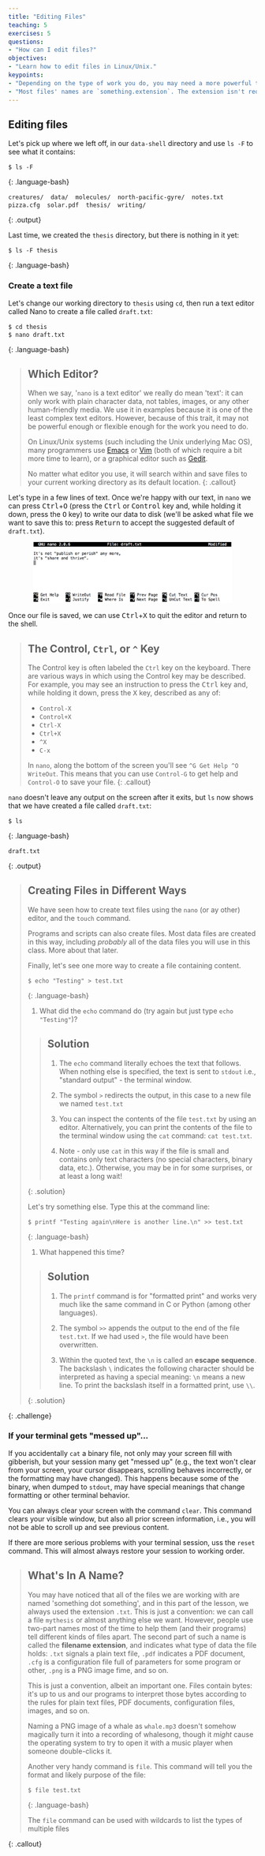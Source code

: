 ```yaml
---
title: "Editing Files"
teaching: 5
exercises: 5
questions:
- "How can I edit files?"
objectives:
- "Learn how to edit files in Linux/Unix."
keypoints:
- "Depending on the type of work you do, you may need a more powerful text editor than Nano."
- "Most files' names are `something.extension`. The extension isn't required, and doesn't guarantee anything, but is normally used to indicate the type of data in the file."
---
```

## Editing files
Let's pick up where we left off, in our `data-shell` directory 
and use `ls -F` to see what it contains:

~~~
$ ls -F
~~~
{: .language-bash}

~~~
creatures/  data/  molecules/  north-pacific-gyre/  notes.txt  pizza.cfg  solar.pdf  thesis/  writing/
~~~
{: .output}

Last time, we created the `thesis` directory, but there is nothing in it yet:

~~~
$ ls -F thesis
~~~
{: .language-bash}

### Create a text file
Let's change our working directory to `thesis` using `cd`,
then run a text editor called Nano to create a file called `draft.txt`:

~~~
$ cd thesis
$ nano draft.txt
~~~
{: .language-bash}

> ## Which Editor?
>
> When we say, '`nano` is a text editor' we really do mean 'text': it can
> only work with plain character data, not tables, images, or any other
> human-friendly media. We use it in examples because it is one of the
> least complex text editors. However, because of this trait, it may
> not be powerful enough or flexible enough for the work you need to do.
>
> On Linux/Unix systems (such including the Unix underlying Mac OS),
> many programmers use [Emacs](http://www.gnu.org/software/emacs/) or
> [Vim](http://www.vim.org/) (both of which require a bit more time to learn),
> or a graphical editor such as
> [Gedit](http://projects.gnome.org/gedit/). 
>
> No matter what editor you use, it will search within and save files
> to your current working directory as its default location.
{: .callout}

Let's type in a few lines of text.
Once we're happy with our text, in `nano` we can press <kbd>Ctrl</kbd>+<kbd>O</kbd>
(press the <kbd>Ctrl</kbd> or <kbd>Control</kbd> key and, while
holding it down, press the <kbd>O</kbd> key) to write our data to disk
(we'll be asked what file we want to save this to:
press <kbd>Return</kbd> to accept the suggested default of `draft.txt`).

<div style="width:80%; margin: auto;"><img alt="Nano in Action" src="../fig/nano-screenshot.png"></div>

Once our file is saved, we can use <kbd>Ctrl</kbd>+<kbd>X</kbd> to quit the editor and
return to the shell.

> ## The Control, `Ctrl`, or `^` Key
>
> The Control key is often labeled the `Ctrl` key on the keyboard. There are various ways
> in which using the Control key may be described. For example, you may
> see an instruction to press the <kbd>Ctrl</kbd> key and, while holding it down,
> press the <kbd>X</kbd> key, described as any of:
>
> * `Control-X`
> * `Control+X`
> * `Ctrl-X`
> * `Ctrl+X`
> * `^X`
> * `C-x`
>
> In `nano`, along the bottom of the screen you'll see `^G Get Help ^O WriteOut`.
> This means that you can use `Control-G` to get help and `Control-O` to save your
> file.
{: .callout}

`nano` doesn't leave any output on the screen after it exits,
but `ls` now shows that we have created a file called `draft.txt`:

~~~
$ ls
~~~
{: .language-bash}

~~~
draft.txt
~~~
{: .output}

> ## Creating Files in Different Ways
>
> We have seen how to create text files using the `nano` (or ay other) editor, and the `touch` command.
> 
> Programs and scripts can also create files. Most data files are created in this way, 
> including *probably* all of the data files you will use in this class. 
> More about that later.
> 
> Finally, let's see one more way to create a file containing content.
>
> ~~~
> $ echo "Testing" > test.txt
> ~~~
> {: .language-bash}
>
> 1.  What did the `echo` command do (try again but just type `echo "Testing"`)?
>
> > ## Solution
> > 1.  The `echo` command literally echoes the text that follows. 
> >     When nothing else is specified, the text is sent to `stdout` 
> >     i.e., "standard output" - the terminal window. 
> >     
> > 2.  The symbol `>` redirects the output, in this case to a new file
> >     we named `test.txt`
> >
> > 3.  You can inspect the contents of the file `test.txt` by using an editor.
> >     Alternatively, you can print the contents of the file to the terminal
> >     window using the `cat` command: `cat test.txt`.
> >     
> > 4.  Note - only use `cat` in this way if the file is small and contains 
> >     only text characters (no special characters, binary data, etc.).
> >     Otherwise, you may be in for some surprises, or at least a long wait!
> >
> {: .solution}
> 
> Let's try something else. Type this at the command line:
> 
> ~~~
> $ printf "Testing again\nHere is another line.\n" >> test.txt
> ~~~
> {: .language-bash}
> 
> 1.  What happened this time?
>
> > ## Solution
> > 1.  The `printf` command is for "formatted print" and works very much 
> >     like the same command in C or Python (among other languages).
> >     
> > 2.  The symbol `>>` appends the output to the end of the file `test.txt`.
> >     If we had used `>`, the file would have been overwritten.
> >
> > 3.  Within the quoted text, the `\n` is called an **escape sequence**.
> >     The backslash `\` indicates the following character should be 
> >     interpreted as having a special meaning: `\n` means a new line. 
> >     To print the backslash itself in a formatted print, use `\\`.
> >
> {: .solution}
>
{: .challenge}

### If your terminal gets "messed up"...
If you accidentally `cat` a binary file, not only may your screen fill with gibberish,
but your session many get "messed up" (e.g., the text won't clear from your screen, 
your cursor disappears, scrolling behaves incorrectly, or the formatting may have changed).
This happens because some of the binary, when dumped to `stdout`, may have special meanings
that change formatting or other terminal behavior.

You can always clear your screen with the command `clear`. 
This command clears your visible window, but also all prior screen information,
i.e., you will not be able to scroll up and see previous content.

If there are more serious problems with your terminal session, uss the `reset` command.
This will almost always restore your session to working order.


> ## What's In A Name?
>
> You may have noticed that all of the files we are working with are named 'something dot
> something', and in this part of the lesson, we always used the extension
> `.txt`.  This is just a convention: we can call a file `mythesis` or
> almost anything else we want. However, people use two-part names
> most of the time to help them (and their programs) tell different kinds
> of files apart. The second part of such a name is called the
> **filename extension**, and indicates
> what type of data the file holds: `.txt` signals a plain text file, `.pdf`
> indicates a PDF document, `.cfg` is a configuration file full of parameters
> for some program or other, `.png` is a PNG image fime, and so on.
>
> This is just a convention, albeit an important one. Files contain
> bytes: it's up to us and our programs to interpret those bytes
> according to the rules for plain text files, PDF documents, configuration
> files, images, and so on.
>
> Naming a PNG image of a whale as `whale.mp3` doesn't somehow
> magically turn it into a recording of whalesong, though it *might*
> cause the operating system to try to open it with a music player
> when someone double-clicks it.
> 
> Another very handy command is `file`. This command will tell you the format and likely 
> purpose of the file:
> 
> ~~~
> $ file test.txt
> ~~~
> {: .language-bash}
> 
> The `file` command can be used with wildcards to list the types of multiple files
> 
{: .callout}
